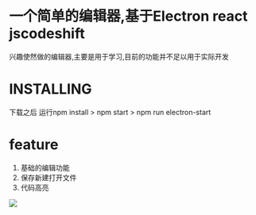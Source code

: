 # 一个简单的编辑器,基于Electron react jscodeshift
兴趣使然做的编辑器,主要是用于学习,目前的功能并不足以用于实际开发

# INSTALLING
下载之后 运行npm install >  npm start > npm run electron-start 

# feature
1. 基础的编辑功能
2. 保存新建打开文件
3. 代码高亮


<div class="sl-block is-focused" data-block-type="image" style="min-width: 4px; min-height: 4px; width: 806px; height: 502px; left: 77px; top: 99px;" data-origin-id="a134babcfee305499da3090bbab29d42"><div class="sl-block-content" style="z-index: 11;"><img src="https://s3.amazonaws.com/media-p.slid.es/uploads/1103660/images/6532248/pasted-from-clipboard.png" style="" data-natural-width="2166" data-natural-height="1350"></div></div>
